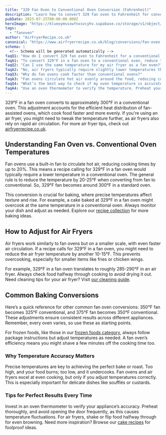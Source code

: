 ```yaml
---
title: "329 Fan Oven to Conventional Oven Conversion (Fahrenheit)"
description: "Learn how to convert 329 fan oven to Fahrenheit for conventional ovens with our easy guide. Perfect for baking and air fryer adjustments."
pubDate: 2025-07-25T00:00:00.000Z
heroImage: "https://klueoymssxwfnxsvcyhv.supabase.co/storage/v1/object/public/Shmucket/329-fan-oven-to-conventional-oven-conversion-fahrenheit.png"
tags:
  - "fanoven"
author: "AirFryerRecipe.co.uk"
canonical: "https://www.airfryerrecipe.co.uk/blog/conversions/fan-oven-to-fahrenheit/329-fan-oven-to-conventional-oven-conversion-fahrenheit"
schema: |
  <!-- Schema will be generated automatically -->
faqQ1: "How do I convert 329 fan oven to Fahrenheit for a conventional oven?"
faqA1: "To convert 329°F in a fan oven to a conventional oven, reduce the temperature by 20-25°F. This means 329°F fan becomes approximately 300-305°F in a conventional oven. Always check your food for doneness, as oven performance can vary."
faqQ2: "Can I use the same temperature for my air fryer as a fan oven?"
faqA2: "No, air fryers typically require slightly lower temperatures than fan ovens due to their intense air circulation. For 329°F in a fan oven, try 285-290°F in your air fryer and adjust cooking time as needed."
faqQ3: "Why do fan ovens cook faster than conventional ovens?"
faqA3: "Fan ovens circulate hot air evenly around the food, reducing cooking times by up to 20%. This efficient heat distribution means you often need to lower the temperature or shorten cooking times compared to conventional ovens."
faqQ4: "What’s the best way to check if my oven temperature is accurate?"
faqA4: "Use an oven thermometer to verify the temperature. Preheat your oven, place the thermometer inside, and compare the reading to your oven’s setting. Adjust recipes accordingly if there’s a discrepancy."
---
```

<p>329°F in a fan oven converts to approximately 300°F in a conventional oven. This adjustment accounts for the efficient heat distribution of fan-assisted ovens, which cook food faster and more evenly. If you're using an air fryer, you might need to tweak the temperature further, as air fryers also rely on rapid air circulation. For more air fryer tips, check out <a href=https://www.airfryerrecipe.co.uk>airfryerrecipe.co.uk</a>.</p>

<h2>Understanding Fan Oven vs. Conventional Oven Temperatures</h2>
<p>Fan ovens use a built-in fan to circulate hot air, reducing cooking times by up to 20%. This means a recipe calling for 329°F in a fan oven would typically require a lower temperature in a conventional oven. The general rule is to reduce the temperature by 20-25°F when converting from fan to conventional. So, 329°F fan becomes around 300°F in a standard oven.</p>
<p>This conversion is crucial for baking, where precise temperatures affect texture and rise. For example, a cake baked at 329°F in a fan oven might overcook at the same temperature in a conventional oven. Always monitor your dish and adjust as needed. Explore our <a href=https://www.airfryerrecipe.co.uk/recipes>recipe collection</a> for more baking ideas.</p>

<h2>How to Adjust for Air Fryers</h2>
<p>Air fryers work similarly to fan ovens but on a smaller scale, with even faster air circulation. If a recipe calls for 329°F in a fan oven, you might need to reduce the air fryer temperature by another 10-15°F. This prevents overcooking, especially for smaller items like fries or chicken wings.</p>
<p>For example, 329°F in a fan oven translates to roughly 285-290°F in an air fryer. Always check food halfway through cooking to avoid drying it out. Need cleaning tips for your air fryer? Visit <a href=https://www.airfryerrecipe.co.uk/air-fryer-cleaner>our cleaning guide</a>.</p>

<h2>Common Baking Conversions</h2>
<p>Here’s a quick reference for other common fan oven conversions: 350°F fan becomes 325°F conventional, and 375°F fan becomes 350°F conventional. These adjustments ensure consistent results across different appliances. Remember, every oven varies, so use these as starting points.</p>
<p>For frozen foods, like those in our <a href=https://www.airfryerrecipe.co.uk/recipe-category/frozen-foods>frozen foods category</a>, always follow package instructions but adjust temperatures as needed. A fan oven’s efficiency means you might shave a few minutes off the cooking time too.</p>

<h3>Why Temperature Accuracy Matters</h3>
<p>Precise temperatures are key to achieving the perfect bake or roast. Too high, and your food burns; too low, and it undercooks. Fan ovens and air fryers excel at even cooking, but only if you adjust temperatures correctly. This is especially important for delicate dishes like soufflés or custards.</p>

<h3>Tips for Perfect Results Every Time</h3>
<p>Invest in an oven thermometer to verify your appliance’s accuracy. Preheat thoroughly, and avoid opening the door frequently, as this causes temperature fluctuations. For air fryers, shake or flip food halfway through for even browning. Need more inspiration? Browse our <a href=https://www.airfryerrecipe.co.uk/recipe-category/cakes>cake recipes</a> for foolproof ideas.</p>
